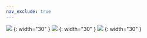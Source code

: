 ```yaml
---
nav_exclude: true
---
```




![](https://raw.githubusercontent.com/sugar012/klipperITA/main/images/image6.png) {: width="30" }
![](https://raw.githubusercontent.com/sugar012/klipperITA/main/images/image6.png) {: width="30" }
![](https://raw.githubusercontent.com/sugar012/klipperITA/main/images/image6.png) {: width="30" }
